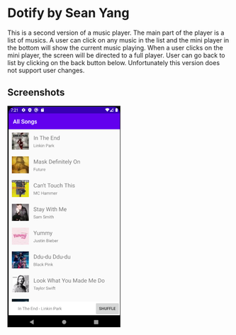 # Dotify by Sean Yang

This is a second version of a music player. The main part of the player is a list of musics.
A user can click on any music in the list and the mini player in the bottom will show
the current music playing. When a user clicks on the mini player, the screen will be directed
to a full player. User can go back to list by clicking on the back button below. 
Unfortunately this version does not support user changes. 


## Screenshots
<img src="./ScreenShot.png" alt="Screenshot of the app" height="500" />

